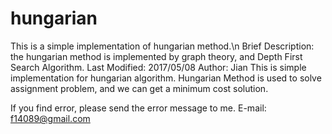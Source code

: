 # hungarian
This is a simple implementation of hungarian method.\n
Brief Description: the hungarian method is implemented by graph theory, and Depth First Search Algorithm.
Last Modified: 2017/05/08
Author: Jian
This is simple implementation for hungarian algorithm.
Hungarian Method is used to solve assignment problem, and we can get a minimum cost solution.

If you find error, please send the error message to me.
E-mail: f14089@gmail.com
